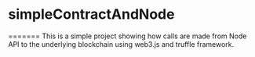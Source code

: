 # simpleContractAndNode

=======
This is a simple project showing how calls are made from Node API to the underlying blockchain using web3.js and truffle framework.
